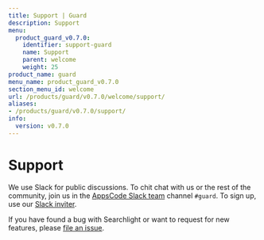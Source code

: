 ```yaml
---
title: Support | Guard
description: Support
menu:
  product_guard_v0.7.0:
    identifier: support-guard
    name: Support
    parent: welcome
    weight: 25
product_name: guard
menu_name: product_guard_v0.7.0
section_menu_id: welcome
url: /products/guard/v0.7.0/welcome/support/
aliases:
- /products/guard/v0.7.0/support/
info:
  version: v0.7.0
---
```


# Support

We use Slack for public discussions. To chit chat with us or the rest of the community, join us in the [AppsCode Slack team](https://appscode.slack.com/messages/C8M8HANQ0/details/) channel `#guard`. To sign up, use our [Slack inviter](https://slack.appscode.com/).

If you have found a bug with Searchlight or want to request for new features, please [file an issue](https://github.com/appscode/guard/issues/new).
